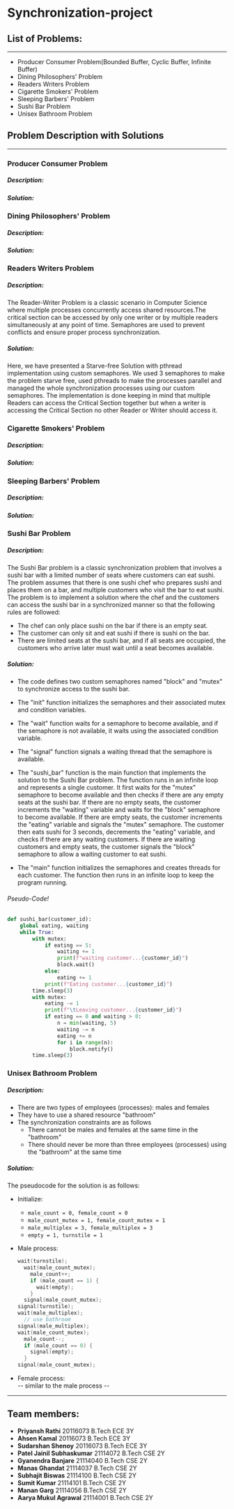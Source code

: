 # Synchronization-project

## List of Problems:
---
* Producer Consumer Problem(Bounded Buffer, Cyclic Buffer, Infinite Buffer)
* Dining Philosophers' Problem
* Readers Writers Problem
* Cigarette Smokers' Problem
* Sleeping Barbers' Problem
* Sushi Bar Problem
* Unisex Bathroom Problem

## Problem Description with Solutions
---
### Producer Consumer Problem
##### Description:
##### Solution:
### Dining Philosophers' Problem
##### Description:
##### Solution:
### Readers Writers Problem
##### Description:
The Reader-Writer Problem is a classic scenario in Computer Science where multiple processes concurrently access shared resources.The critical section can be accessed by only one writer or by multiple readers simultaneously at any point of time. Semaphores are used to prevent conflicts and ensure proper process synchronization.
##### Solution:
Here, we have presented a Starve-free Solution with pthread implementation using custom semaphores. We used 3 semaphores to make the problem starve free, used pthreads to make the processes parallel and managed the whole synchronization processes using our custom semaphores. The implementation is done keeping in mind that multiple Readers can access the Critical Section together but when a writer is accessing the Critical Section no other Reader or Writer should access it.
### Cigarette Smokers' Problem
##### Description:
##### Solution:
### Sleeping Barbers' Problem
##### Description:
##### Solution:
### Sushi Bar Problem
##### Description: 

The Sushi Bar problem is a classic synchronization problem that involves a sushi bar with a limited number of seats
where customers can eat sushi. The problem assumes that there is one sushi chef who prepares sushi and places them
on a bar, and multiple customers who visit the bar to eat sushi.
The problem is to implement a solution where the chef and the customers can access the sushi bar in a synchronized
manner so that the following rules are followed:

* The chef can only place sushi on the bar if there is an empty seat.
* The customer can only sit and eat sushi if there is sushi on the bar.
* There are limited seats at the sushi bar, and if all seats are occupied, the customers who arrive later must wait until a seat becomes available.

##### Solution:

* The code defines two custom semaphores named "block" and "mutex" to synchronize access to the sushi bar.

* The "init" function initializes the semaphores and their associated mutex and condition variables.

* The "wait" function waits for a semaphore to become available, and if the semaphore is not available,
  it waits using the associated condition variable.

* The "signal" function signals a waiting thread that the semaphore is available.

* The "sushi_bar" function is the main function that implements the solution to the Sushi Bar problem.
  The function runs in an infinite loop and represents a single customer.
  It first waits for the "mutex" semaphore to become available and then checks if there are any empty
  seats at the sushi bar. If there are no empty seats, the customer increments the "waiting" variable
  and waits for the "block" semaphore to become available. If there are empty seats,
  the customer increments the "eating" variable and signals the "mutex" semaphore.
  The customer then eats sushi for 3 seconds, decrements the "eating" variable,
  and checks if there are any waiting customers. If there are waiting customers and empty seats,
  the customer signals the "block" semaphore to allow a waiting customer to eat sushi.

* The "main" function initializes the semaphores and creates threads for each customer.
  The function then runs in an infinite loop to keep the program running.

###### Pseudo-Code!
```py
def sushi_bar(customer_id):
    global eating, waiting
    while True:
        with mutex:
            if eating == 5:
                waiting += 1
                print(f"waiting customer...{customer_id}")
                block.wait()
            else:
                eating += 1
            print(f"Eating customer...{customer_id}")
        time.sleep(3)
        with mutex:
            eating -= 1
            print(f"\tLeaving customer...{customer_id}")
            if eating == 0 and waiting > 0:
                n = min(waiting, 5)
                waiting -= n
                eating += n
                for i in range(n):
                    block.notify()
        time.sleep(3)
```
### Unisex Bathroom Problem
##### Description:
* There are two types of employees (processes): males and females
* They have to use a shared resource "bathroom"
* The synchronization constraints are as follows
  - There cannot be males and females at the same time in the "bathroom"
  - There should never be more than three employees (processes) using
      the "bathroom" at the same time
##### Solution:
  The pseudocode for the solution is as follows:
  * Initialize:
    - `male_count = 0, female_count = 0`
    - `male_count_mutex = 1, female_count_mutex = 1`
    - `male_multiplex = 3, female_multiplex = 3`
    - `empty = 1, turnstile = 1`

  * Male process:
    ```c
    wait(turnstile);
      wait(male_count_mutex);
        male_count++;
        if (male_count == 1) {
          wait(empty);
        }
      signal(male_count_mutex);
    signal(turnstile);
    wait(male_multiplex);
      // use bathroom
    signal(male_multiplex);
    wait(male_count_mutex);
      male_count--;
      if (male_count == 0) {
        signal(empty);
      }
    signal(male_count_mutex);
    ```

  * Female process:  
    -- similar to the male process --

---
## Team members:
* **Priyansh Rathi** 20116073 B.Tech ECE 3Y
* **Ahsen Kamal** 20116073 B.Tech ECE 3Y
* **Sudarshan Shenoy** 20116073 B.Tech ECE 3Y
* **Patel Jainil Subhaskumar** 21114072 B.Tech CSE 2Y
* **Gyanendra Banjare** 21114040 B.Tech CSE 2Y
* **Manas Ghandat** 21114037 B.Tech CSE 2Y
* **Subhajit Biswas** 21114100 B.Tech CSE 2Y
* **Sumit Kumar** 21114101 B.Tech CSE 2Y
* **Manan Garg** 21114056 B.Tech CSE 2Y
* **Aarya Mukul Agrawal** 21114001 B.Tech CSE 2Y
